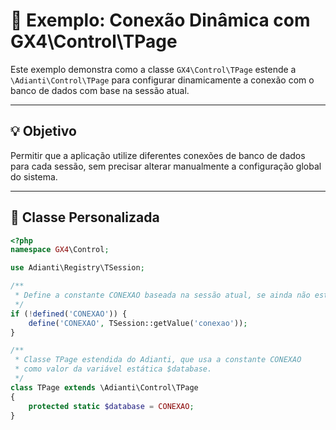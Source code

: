 # 🔌 Exemplo: Conexão Dinâmica com GX4\Control\TPage

Este exemplo demonstra como a classe `GX4\Control\TPage` estende a `\Adianti\Control\TPage` para configurar dinamicamente a conexão com o banco de dados com base na sessão atual.

---

## 💡 Objetivo

Permitir que a aplicação utilize diferentes conexões de banco de dados para cada sessão, sem precisar alterar manualmente a configuração global do sistema.

---

## 🧱 Classe Personalizada

```php
<?php
namespace GX4\Control;

use Adianti\Registry\TSession;

/**
 * Define a constante CONEXAO baseada na sessão atual, se ainda não estiver definida.
 */
if (!defined('CONEXAO')) {
    define('CONEXAO', TSession::getValue('conexao'));
}

/**
 * Classe TPage estendida do Adianti, que usa a constante CONEXAO
 * como valor da variável estática $database.
 */
class TPage extends \Adianti\Control\TPage
{
    protected static $database = CONEXAO;
}
